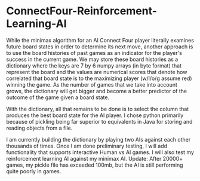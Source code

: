 # ConnectFour-Reinforcement-Learning-AI

While the minimax algorithm for an AI Connect Four player literally examines future board states in order to determine its next move, another approach is to use
the board histories of past games as an indicator for the player's success in the current game. We may store these board histories as a 
dictionary where the keys are 7 by 6 numpy arrays (in byte format) that represent the board and the values are numerical scores that denote how correlated that board state is to
the maximizing player (w/l/o/g assume red) winning the game. As the number of games that we take into account grows, the dictionary will get bigger and become a better predictor of the outcome of the game given a board state.

With the dictionary, all that remains to be done is to select the column that produces the best board state for the AI player. I chose python primarily because of pickling being far superior to equivalents in Java for storing and reading objects from a file.

I am currently building the dictionary by playing two AIs against each other thousands of times. Once I am done preliminary testing, I will add functionality that supports interactive Human vs AI games. I will also test my reinforcement learning AI against my minimax AI. Update: After 20000+ games, my pickle file has exceeded 100mb, but the AI is still performing quite poorly in games.
